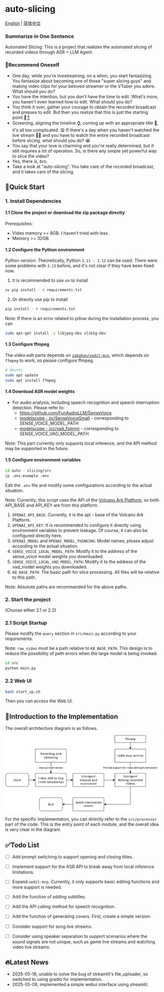# auto-slicing

[English](README_en.md) | [简体中文](README.md)

### Summarize in One Sentence
Automated Slicing: This is a project that realizes the automated slicing of recorded videos through ASR + LLM Agent.

### 👐Recommend Oneself

- One day, while you're livestreaming, on a whim, you start fantasizing. You fantasize about becoming one of those "super slicing guys" and making video clips for your beloved streamer or the VTuber you adore. What should you do?
- You have the intention, but you don't have the time to edit. What's more, you haven't even learned how to edit. What should you do?
- You think it over, gather your courage to obtain the recorded broadcast and prepare to edit. But then you realize that this is just the starting point.🙂‍↕️
- Screening, aligning the timeline ⌚️, coming up with an appropriate title 🙋, it's all too complicated. 😩 If there's a day when you haven't watched the live stream 🏃‍♂️ and you have to watch the entire recorded broadcast before slicing, what should you do? 😭
- You say that your love is charming and you're really determined, but it still requires a lot of operation. So, is there any simple yet powerful way to slice the video?
- Yes, there is, bro.
- Take a look at "auto-slicing". You take care of the recorded broadcast, and it takes care of the slicing.  



## 👀Quick Start

### 1. Install Dependencies

#### 1.1 Clone the project or download the zip package directly

Prerequisites:
- Video memory >= 8GB. I haven't tried with less.
- Memory >= 32GB.

#### 1.2 Configure the Python environment

Python version: Theoretically, Python `3.11 - 3.12` can be used. There were some problems with `3.13` before, and it's not clear if they have been fixed now.

1. It is recommended to use uv to install

```bash
uv pip install - r requirements.txt
```

2. Or directly use pip to install

```bash
pip install - r requirements.txt
```

Note: If there is an error related to pillow during the installation process, you can
```bash
sudo apt-get install -y libjpeg-dev zlib1g-dev
```

#### 1.3 Configure ffmpeg

The video edit parts depends on [`zakahan/vedit-mcp`](https://github.com/zakahan/vedit-mcp), which depends on `ffmpeg` to work, so please configure ffmpeg.

```bash
# Ubuntu
sudo apt update
sudo apt install ffmpeg
```

#### 1.4 Download ASR model weights

- For audio analysis, including speech recognition and speech interruption detection. Please refer to:
  - https://github.com/FunAudioLLM/SenseVoice
  - [modelscope - iic/SenseVoiceSmall](https://www.modelscope.cn/models/iic/SenseVoiceSmall) - corresponding to SENSE_VOICE_MODEL_PATH
  - [modelscope - icc/vad_fsmmn](https://www.modelscope.cn/models/iic/speech_fsmn_vad_zh-cn-16k-common-pytorch/summary) - corresponding to SENSE_VOICE_VAD_MODEL_PATH

Note: This part currently only supports local inference, and the API method may be supported in the future.

#### 1.5 Configure environment variables

```bash
cd auto - slicing/src
cp .env.example .env
```

Edit the `.env` file and modify some configurations according to the actual situation.

Note: Currently, this script uses the API of the [Volcano Ark Platform](https://www.volcengine.com/product/ark), so both API_BASE and API_KEY are from this platform.
1. `OPENAI_API_BASE`: Currently, it is the api - base of the Volcano Ark Platform.
2. `OPENAI_API_KEY`: It is recommended to configure it directly using environment variables to prevent leakage. Of course, it can also be configured directly here.
3. `OPENAI_MODEL` and `OPENAI_MODEL_THINKING`: Model names, please adjust according to the actual situation.
4. `SENSE_VOICE_LOCAL_MODEL_PATH`: Modify it to the address of the sense_voice model weights you downloaded.
5. `SENSE_VOICE_LOCAL_VAD_MODEL_PATH`: Modify it to the address of the vad_model weights you downloaded.
6. `KB_BASE_PATH`: The basic path for slice processing. All files will be relative to this path.

Note: Absolute paths are recommended for the above paths.

### 2. Start the project

(Choose either 2.1 or 2.2)

### 2.1 Script Startup

Please modify the `query` section in `src/main.py` according to your requirements.

Note: `raw_video` must be a path relative to `KB_BASE_PATH`. This design is to reduce the possibility of path errors when the large model is being invoked.

```bash
cd src
python main.py
```

### 2.2 Web UI

```bash
bash start_up.sh
```

Then you can access the Web UI. 

## 🫡Introduction to the Implementation

The overall architecture diagram is as follows.

![](./assert/images/stream_en.png)

For the specific implementation, you can directly refer to the `src/processor` part of the code. This is the entry point of each module, and the overall idea is very clear in the diagram.

## ✅Todo List
- [ ] Add prompt switching to support opening and closing titles.
- [ ] Implement support for the ASR API to break away from local inference limitations.
- [ ] Expand `vedit-mcp`. Currently, it only supports basic editing functions and more support is needed.
- [ ] Add the function of adding subtitles.
- [ ] Add the API calling method for speech recognition.
- [ ] Add the function of generating covers. First, create a simple version.
- [ ] Consider support for song live streams.
- [ ] Consider using speaker separation to support scenarios where the sound signals are not unique, such as game live streams and watching video live streams.


## 🔥Latest News

- 2025-05-18, unable to solve the bug of streamlit's file_uploader, so switched to using gradio for implementation.
- 2025-05-08, implemented a simple webui interface using streamlit.